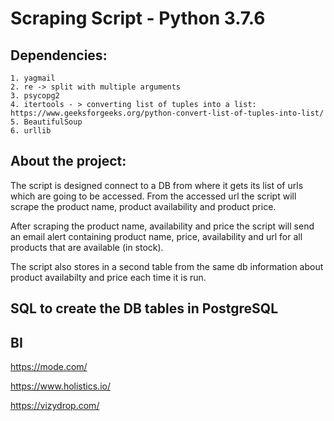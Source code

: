 Scraping Script - Python 3.7.6
===============================


Dependencies:
-------------

    1. yagmail
    2. re -> split with multiple arguments
    3. psycopg2
    4. itertools - > converting list of tuples into a list: https://www.geeksforgeeks.org/python-convert-list-of-tuples-into-list/
    5. BeautifulSoup
    6. urllib



About the project:
-------------------

The script is designed connect to a DB from where it gets its list of urls which are going to be accessed. From the accessed url the script will scrape the product name, product availability and product price. 

After scraping the product name, availability and price the script will send an email alert
containing product name, price, availability and url for all products that are available (in stock).

The script also stores in a second table from the same db information about product availabilty and price each time it is run.



SQL to create the DB tables in PostgreSQL
------------------------------------------






BI
--
https://mode.com/

https://www.holistics.io/

https://vizydrop.com/

